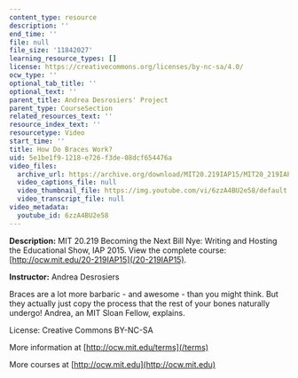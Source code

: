 ```yaml
---
content_type: resource
description: ''
end_time: ''
file: null
file_size: '11842027'
learning_resource_types: []
license: https://creativecommons.org/licenses/by-nc-sa/4.0/
ocw_type: ''
optional_tab_title: ''
optional_text: ''
parent_title: Andrea Desrosiers' Project
parent_type: CourseSection
related_resources_text: ''
resource_index_text: ''
resourcetype: Video
start_time: ''
title: How Do Braces Work?
uid: 5e1be1f9-1218-e726-f3de-08dcf654476a
video_files:
  archive_url: https://archive.org/download/MIT20.219IAP15/MIT20_219IAP15_AD_SOL_How_Do_Braces_Work_360p.mp4
  video_captions_file: null
  video_thumbnail_file: https://img.youtube.com/vi/6zzA4BU2e58/default.jpg
  video_transcript_file: null
video_metadata:
  youtube_id: 6zzA4BU2e58
---
```


**Description:** MIT 20.219 Becoming the Next Bill Nye: Writing and Hosting the Educational Show, IAP 2015. View the complete course: [http://ocw.mit.edu/20-219IAP15](/20-219IAP15).

**Instructor:** Andrea Desrosiers

Braces are a lot more barbaric - and awesome - than you might think. But they actually just copy the process that the rest of your bones naturally undergo! Andrea, an MIT Sloan Fellow, explains.

License: Creative Commons BY-NC-SA

More information at [http://ocw.mit.edu/terms](/terms)

More courses at [http://ocw.mit.edu](http://ocw.mit.edu)


